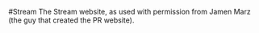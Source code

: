 #Stream
The Stream website, as used with permission from Jamen Marz (the guy that created the PR website).
